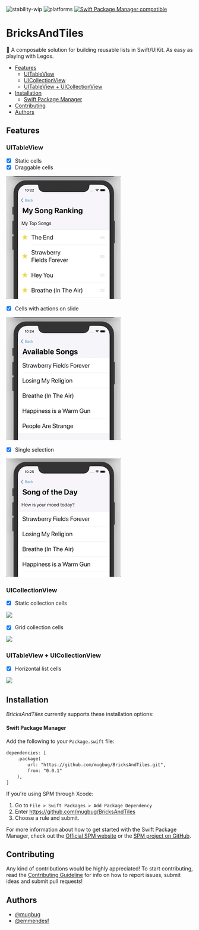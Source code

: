 ![stability-wip](https://img.shields.io/badge/stability-work_in_progress-lightgrey.svg) ![platforms](https://img.shields.io/badge/platforms-iOS-333333.svg) [![Swift Package Manager compatible](https://img.shields.io/badge/Swift%20Package%20Manager-compatible-brightgreen.svg)](https://github.com/apple/swift-package-manager)

# BricksAndTiles

🧱 A composable solution for building reusable lists in Swift/UIKit. As easy as playing with Legos.

  - [Features](#features)
    - [UITableView](#uitableview)
    - [UICollectionView](#uicollectionview)
    - [UITableView + UICollectionView](#uitableview--uicollectionview)
  - [Installation](#installation)
      - [Swift Package Manager](#swift-package-manager)
  - [Contributing](#contributing)
  - [Authors](#authors)

## Features

### UITableView
- [x] Static cells
- [x] Draggable cells

![](demoAssets/draggable.gif)

- [x] Cells with actions on slide

![](demoAssets/slide_actions.gif)

- [x] Single selection

![](demoAssets/selectable.gif)

### UICollectionView
- [x] Static collection cells

![](demoAssets/collection.gif)

- [x] Grid collection cells

![](demoAssets/grid.gif)

### UITableView + UICollectionView
- [x] Horizontal list cells

![](demoAssets/horizontal_sliders.gif)

## Installation

_BricksAndTiles_ currently supports these installation options:

#### Swift Package Manager

Add the following to your `Package.swift` file:

```
dependencies: [
    .package(
        url: "https://github.com/mugbug/BricksAndTiles.git", 
        from: "0.0.1"
    ),
]
```

If you're using SPM through Xcode:

1. Go to `File > Swift Packages > Add Package Dependency` 
2. Enter https://github.com/mugbug/BricksAndTiles
3. Choose a rule and submit.

For more information about how to get started with the Swift Package Manager, check out the [Official SPM website](https://swift.org/package-manager/) or the [SPM project on GitHub](https://github.com/apple/swift-package-manager).

## Contributing

Any kind of contributions would be highly appreciated! To start contributing, read the [Contributing Guideline](https://github.com/mugbug/BricksAndTiles/blob/master/CONTRIBUTING.md) for info on how to report issues, submit ideas and submit pull requests!

## Authors

- [@mugbug](https://github.com/mugbug)
- [@emmendesf](https://github.com/emmendesf)
